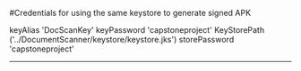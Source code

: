 #Credentials for using the same keystore to generate signed APK

keyAlias 'DocScanKey'
keyPassword 'capstoneproject'
KeyStorePath ('../DocumentScanner/keystore/keystore.jks')
storePassword 'capstoneproject'

<hr>